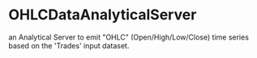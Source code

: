 # OHLCDataAnalyticalServer
an Analytical Server to emit "OHLC" (Open/High/Low/Close) time series based on the 'Trades' input dataset.
